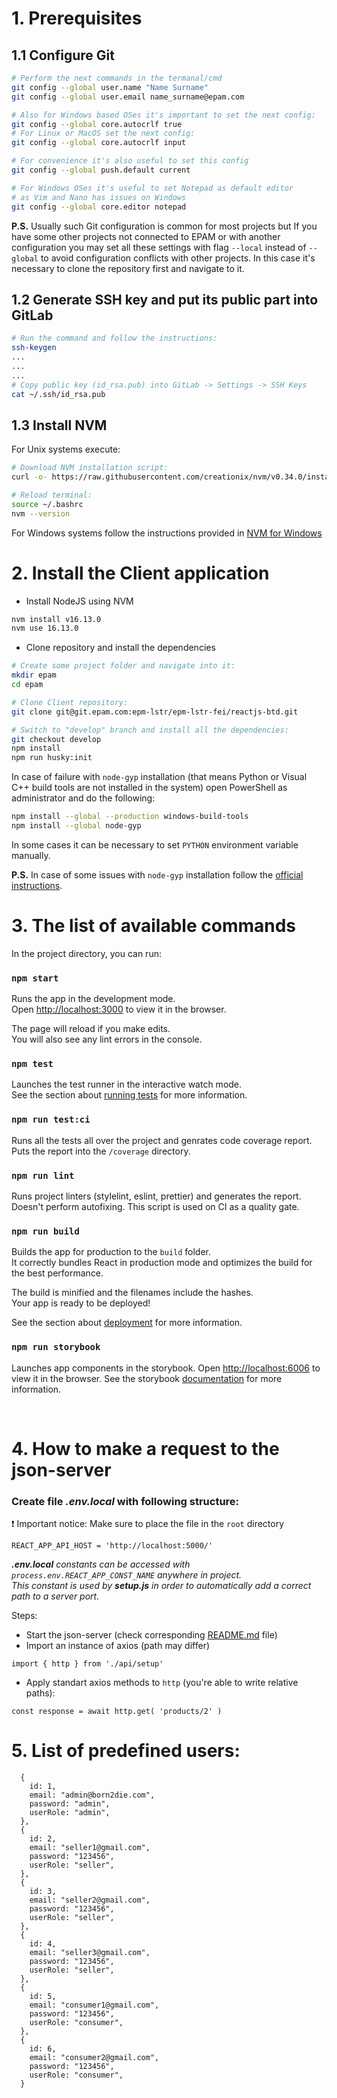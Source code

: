 # 1. Prerequisites
## 1.1 Configure Git

```bash
# Perform the next commands in the termanal/cmd
git config --global user.name "Name Surname"
git config --global user.email name_surname@epam.com

# Also for Windows based OSes it's important to set the next config:
git config --global core.autocrlf true
# For Linux or MacOS set the next config:
git config --global core.autocrlf input

# For convenience it's also useful to set this config
git config --global push.default current

# For Windows OSes it's useful to set Notepad as default editor
# as Vim and Nano has issues on Windows
git config --global core.editor notepad
```

**P.S.** Usually such Git configuration is common for most projects but If you have some other projects not connected to EPAM or with another configuration you may set all these settings with flag `--local` instead of `--global` to avoid configuration conflicts with other projects. In this case it's necessary to clone the repository first and navigate to it.

## 1.2 Generate SSH key and put its public part into GitLab

```bash
# Run the command and follow the instructions:
ssh-keygen
...
...
...
# Copy public key (id_rsa.pub) into GitLab -> Settings -> SSH Keys
cat ~/.ssh/id_rsa.pub
```


## 1.3 Install NVM

For Unix systems execute:

```bash
# Download NVM installation script:
curl -o- https://raw.githubusercontent.com/creationix/nvm/v0.34.0/install.sh | bash

# Reload terminal:
source ~/.bashrc
nvm --version
```
For Windows systems follow the instructions provided in [NVM for Windows](https://github.com/coreybutler/nvm-windows)

# 2. Install the Client application

- Install NodeJS using NVM

```bash
nvm install v16.13.0
nvm use 16.13.0
```

- Clone repository and install the dependencies

```bash
# Create some project folder and navigate into it:
mkdir epam
cd epam

# Clone Client repository:
git clone git@git.epam.com:epm-lstr/epm-lstr-fei/reactjs-btd.git

# Switch to "develop" branch and install all the dependencies:
git checkout develop
npm install
npm run husky:init
```

In case of failure with `node-gyp` installation (that means Python or Visual C++ build tools are not installed in the system) open PowerShell as administrator and do the following:

```bash
npm install --global --production windows-build-tools
npm install --global node-gyp
```

In some cases it can be necessary to set `PYTHON` environment variable manually.

**P.S.** In case of some issues with `node-gyp` installation follow the [official instructions](https://github.com/nodejs/node-gyp#on-windows).

# 3. The list of available commands

In the project directory, you can run:

### `npm start`

Runs the app in the development mode.\
Open [http://localhost:3000](http://localhost:3000) to view it in the browser.

The page will reload if you make edits.\
You will also see any lint errors in the console.

### `npm test`

Launches the test runner in the interactive watch mode.\
See the section about [running tests](https://facebook.github.io/create-react-app/docs/running-tests) for more information.

### `npm run test:ci`

Runs all the tests all over the project and genrates code coverage report. Puts the report into the `/coverage` directory.

### `npm run lint`

Runs project linters (stylelint, eslint, prettier) and generates the report. Doesn't perform autofixing. This script is used on CI as a quality gate.

### `npm run build`

Builds the app for production to the `build` folder.\
It correctly bundles React in production mode and optimizes the build for the best performance.

The build is minified and the filenames include the hashes.\
Your app is ready to be deployed!

See the section about [deployment](https://facebook.github.io/create-react-app/docs/deployment) for more information.

### `npm run storybook`

Launches app components in the storybook.
Open [http://localhost:6006](http://localhost:6006) to view it in the browser.
See the storybook [documentation](https://storybook.js.org/docs/react/get-started/introduction) for more information.

<br>

# 4. How to make a request to the json-server

### Create file *.env.local* with following structure:
:exclamation: Important notice: Make sure to place the file in the `root` directory
```
REACT_APP_API_HOST = 'http://localhost:5000/'
```

<em>**.env.local** constants can be accessed with `process.env.REACT_APP_CONST_NAME` anywhere in project.<br>
This constant is used by **setup.js** in order to automatically add a correct path to a server port.</em>

Steps:
- Start the json-server (check corresponding <a href='https://git.epam.com/epm-lstr/epm-lstr-fei/btd-rest-api-server/-/tree/develop'>README.md</a> file)
- Import an instance of axios (path may differ)
```
import { http } from './api/setup'
```
- Apply standart axios methods to `http` (you're able to write relative paths):
```
const response = await http.get( 'products/2' )
```
# 5. List of predefined users:

```
  {
    id: 1,
    email: "admin@born2die.com",
    password: "admin",
    userRole: "admin",
  },
  {
    id: 2,
    email: "seller1@gmail.com",
    password: "123456",
    userRole: "seller",
  },
  {
    id: 3,
    email: "seller2@gmail.com",
    password: "123456",
    userRole: "seller",
  },
  {
    id: 4,
    email: "seller3@gmail.com",
    password: "123456",
    userRole: "seller",
  },
  {
    id: 5,
    email: "consumer1@gmail.com",
    password: "123456",
    userRole: "consumer",
  },
  {
    id: 6,
    email: "consumer2@gmail.com",
    password: "123456",
    userRole: "consumer",
  }
```
